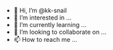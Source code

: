 - 👋 Hi, I’m @kk-snail
- 👀 I’m interested in ...
- 🌱 I’m currently learning ...
- 💞️ I’m looking to collaborate on ...
- 📫 How to reach me ...

<!---
kk-snail/kk-snail is a ✨ special ✨ repository because its `README.md` (this file) appears on your GitHub profile.
You can click the Preview link to take a look at your changes.
--->
